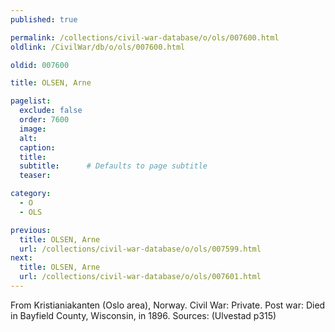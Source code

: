 ```yaml
---
published: true

permalink: /collections/civil-war-database/o/ols/007600.html
oldlink: /CivilWar/db/o/ols/007600.html

oldid: 007600

title: OLSEN, Arne

pagelist:
  exclude: false
  order: 7600
  image: 
  alt:
  caption:
  title:
  subtitle:      # Defaults to page subtitle
  teaser:

category: 
  - O 
  - OLS

previous:
  title: OLSEN, Arne
  url: /collections/civil-war-database/o/ols/007599.html  
next:
  title: OLSEN, Arne
  url: /collections/civil-war-database/o/ols/007601.html   
---
```

From Kristianiakanten (Oslo area), Norway. Civil War: Private. Post war: Died in Bayfield County, Wisconsin, in 1896. Sources: (Ulvestad p315)